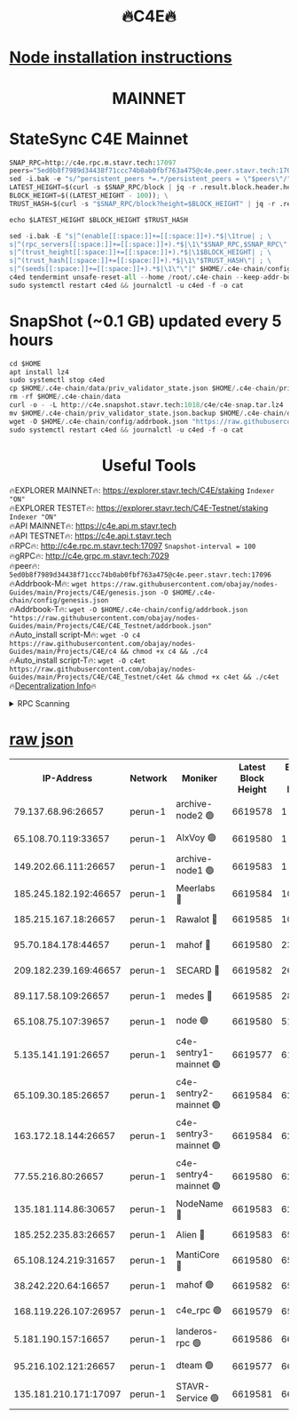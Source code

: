 <h1 align="center"> 🔥C4E🔥</h1>

[Node installation instructions](https://github.com/obajay/nodes-Guides/tree/main/Projects/C4E)
=

<h1 align="center"> MAINNET</h1>

# StateSync C4E Mainnet
```python
SNAP_RPC=http://c4e.rpc.m.stavr.tech:17097
peers="5ed0b8f7989d34438f71ccc74b0ab0fbf763a475@c4e.peer.stavr.tech:17096"
sed -i.bak -e "s/^persistent_peers *=.*/persistent_peers = \"$peers\"/" $HOME/.c4e-chain/config/config.toml
LATEST_HEIGHT=$(curl -s $SNAP_RPC/block | jq -r .result.block.header.height); \
BLOCK_HEIGHT=$((LATEST_HEIGHT - 100)); \
TRUST_HASH=$(curl -s "$SNAP_RPC/block?height=$BLOCK_HEIGHT" | jq -r .result.block_id.hash)

echo $LATEST_HEIGHT $BLOCK_HEIGHT $TRUST_HASH

sed -i.bak -E "s|^(enable[[:space:]]+=[[:space:]]+).*$|\1true| ; \
s|^(rpc_servers[[:space:]]+=[[:space:]]+).*$|\1\"$SNAP_RPC,$SNAP_RPC\"| ; \
s|^(trust_height[[:space:]]+=[[:space:]]+).*$|\1$BLOCK_HEIGHT| ; \
s|^(trust_hash[[:space:]]+=[[:space:]]+).*$|\1\"$TRUST_HASH\"| ; \
s|^(seeds[[:space:]]+=[[:space:]]+).*$|\1\"\"|" $HOME/.c4e-chain/config/config.toml
c4ed tendermint unsafe-reset-all --home /root/.c4e-chain --keep-addr-book
sudo systemctl restart c4ed && journalctl -u c4ed -f -o cat
```
# SnapShot (~0.1 GB) updated every 5 hours
```python
cd $HOME
apt install lz4
sudo systemctl stop c4ed
cp $HOME/.c4e-chain/data/priv_validator_state.json $HOME/.c4e-chain/priv_validator_state.json.backup
rm -rf $HOME/.c4e-chain/data
curl -o - -L http://c4e.snapshot.stavr.tech:1018/c4e/c4e-snap.tar.lz4 | lz4 -c -d - | tar -x -C $HOME/.c4e-chain --strip-components 2
mv $HOME/.c4e-chain/priv_validator_state.json.backup $HOME/.c4e-chain/data/priv_validator_state.json
wget -O $HOME/.c4e-chain/config/addrbook.json "https://raw.githubusercontent.com/obajay/nodes-Guides/main/Projects/C4E/addrbook.json"
sudo systemctl restart c4ed && journalctl -u c4ed -f -o cat
```
 <h1 align="center"> Useful Tools</h1>

🔥EXPLORER MAINNET🔥:  https://explorer.stavr.tech/C4E/staking            `Indexer "ON"` \
🔥EXPLORER TESTET🔥:   https://explorer.stavr.tech/C4E-Testnet/staking     `Indexer "ON"` \
🔥API MAINNET🔥:       https://c4e.api.m.stavr.tech \
🔥API TESTNET🔥:       https://c4e.api.t.stavr.tech \
🔥RPC🔥:               http://c4e.rpc.m.stavr.tech:17097                  `Snapshot-interval = 100` \
🔥gRPC🔥:              http://c4e.grpc.m.stavr.tech:7029 \
🔥peer🔥:              `5ed0b8f7989d34438f71ccc74b0ab0fbf763a475@c4e.peer.stavr.tech:17096` \
🔥Addrbook-M🔥:    ```wget https://raw.githubusercontent.com/obajay/nodes-Guides/main/Projects/C4E/genesis.json -O $HOME/.c4e-chain/config/genesis.json``` \
🔥Addrbook-T🔥:    ```wget -O $HOME/.c4e-chain/config/addrbook.json "https://raw.githubusercontent.com/obajay/nodes-Guides/main/Projects/C4E/C4E_Testnet/addrbook.json"``` \
🔥Auto_install script-M🔥: ```wget -O c4 https://raw.githubusercontent.com/obajay/nodes-Guides/main/Projects/C4E/c4 && chmod +x c4 && ./c4``` \
🔥Auto_install script-T🔥: ```wget -O c4et https://raw.githubusercontent.com/obajay/nodes-Guides/main/Projects/C4E/C4E_Testnet/c4et && chmod +x c4et && ./c4et``` \
🔥[Decentralization Info](https://github.com/obajay/StateSync-snapshots/tree/main/Projects/C4E/Decentralization)🔥




<details>
<summary>RPC Scanning</summary>

<h2 align="center"> We scan nodes in real time every 4 hours. And we provide the final result of RPC endpoints.
We cannot influence the operation of these nodes in any way. </h2>


```python
If Voting Power is higher than 0 --> then the Node is a validator of the network and may be subject to attack and be a potential threat to the chain.
```
```python
We marked such validators with a red symbol
```

</details>

[raw json](https://rpc-check.c4e.stavr.tech/c4e/rpc-c4e-result.json)
=



<table><tr><th>IP-Address</th><th>Network</th><th>Moniker</th><th>Latest Block Height</th><th>Earliest Block Height</th><th>Catching Up</th><th>Tx Index</th><th>Voting Power</th><th>Scan Time</th></tr><tr><td>79.137.68.96:26657</td><td>perun-1</td><td>archive-node2 🟢</td><td>6619578</td><td>1</td><td>False</td><td>on</td><td>0</td><td>2024-01-06T22:59:46.858076093UTC</td></tr><tr><td>65.108.70.119:33657</td><td>perun-1</td><td>AlxVoy 🟢</td><td>6619580</td><td>1</td><td>False</td><td>on</td><td>0</td><td>2024-01-06T23:00:00.940494038UTC</td></tr><tr><td>149.202.66.111:26657</td><td>perun-1</td><td>archive-node1 🟢</td><td>6619583</td><td>1</td><td>False</td><td>on</td><td>0</td><td>2024-01-06T23:00:16.878978617UTC</td></tr><tr><td>185.245.182.192:46657</td><td>perun-1</td><td>Meerlabs 🔴</td><td>6619584</td><td>1051501</td><td>False</td><td>on</td><td>493550</td><td>2024-01-06T23:00:22.734837514UTC</td></tr><tr><td>185.215.167.18:26657</td><td>perun-1</td><td>Rawalot 🔴</td><td>6619585</td><td>1090501</td><td>False</td><td>on</td><td>579034</td><td>2024-01-06T23:00:35.042824676UTC</td></tr><tr><td>95.70.184.178:44657</td><td>perun-1</td><td>mahof 🔴</td><td>6619580</td><td>2342001</td><td>False</td><td>off</td><td>1360185</td><td>2024-01-06T23:00:00.218305825UTC</td></tr><tr><td>209.182.239.169:46657</td><td>perun-1</td><td>SECARD 🔴</td><td>6619582</td><td>2616101</td><td>False</td><td>off</td><td>675729</td><td>2024-01-06T23:00:14.241038849UTC</td></tr><tr><td>89.117.58.109:26657</td><td>perun-1</td><td>medes 🔴</td><td>6619585</td><td>2826001</td><td>False</td><td>off</td><td>471345</td><td>2024-01-06T23:00:30.068754450UTC</td></tr><tr><td>65.108.75.107:39657</td><td>perun-1</td><td>node 🟢</td><td>6619580</td><td>5198801</td><td>False</td><td>on</td><td>0</td><td>2024-01-06T23:00:03.321576363UTC</td></tr><tr><td>5.135.141.191:26657</td><td>perun-1</td><td>c4e-sentry1-mainnet 🟢</td><td>6619577</td><td>6198001</td><td>False</td><td>on</td><td>0</td><td>2024-01-06T22:59:46.083211949UTC</td></tr><tr><td>65.109.30.185:26657</td><td>perun-1</td><td>c4e-sentry2-mainnet 🟢</td><td>6619584</td><td>6238301</td><td>False</td><td>on</td><td>0</td><td>2024-01-06T23:00:22.361373986UTC</td></tr><tr><td>163.172.18.144:26657</td><td>perun-1</td><td>c4e-sentry3-mainnet 🟢</td><td>6619584</td><td>6239001</td><td>False</td><td>on</td><td>0</td><td>2024-01-06T23:00:23.582290955UTC</td></tr><tr><td>77.55.216.80:26657</td><td>perun-1</td><td>c4e-sentry4-mainnet 🟢</td><td>6619580</td><td>6241001</td><td>False</td><td>on</td><td>0</td><td>2024-01-06T23:00:00.582890859UTC</td></tr><tr><td>135.181.114.86:30657</td><td>perun-1</td><td>NodeName 🔴</td><td>6619583</td><td>6284301</td><td>False</td><td>off</td><td>334749</td><td>2024-01-06T23:00:17.223283060UTC</td></tr><tr><td>185.252.235.83:26657</td><td>perun-1</td><td>Alien 🔴</td><td>6619583</td><td>6502501</td><td>False</td><td>on</td><td>380508</td><td>2024-01-06T23:00:17.716130708UTC</td></tr><tr><td>65.108.124.219:31657</td><td>perun-1</td><td>MantiCore 🔴</td><td>6619580</td><td>6519580</td><td>False</td><td>off</td><td>837921</td><td>2024-01-06T22:59:59.821735317UTC</td></tr><tr><td>38.242.220.64:16657</td><td>perun-1</td><td>mahof 🟢</td><td>6619582</td><td>6545801</td><td>False</td><td>off</td><td>0</td><td>2024-01-06T23:00:14.564965776UTC</td></tr><tr><td>168.119.226.107:26957</td><td>perun-1</td><td>c4e_rpc 🟢</td><td>6619579</td><td>6554001</td><td>False</td><td>on</td><td>0</td><td>2024-01-06T22:59:53.226874068UTC</td></tr><tr><td>5.181.190.157:16657</td><td>perun-1</td><td>landeros-rpc 🟢</td><td>6619586</td><td>6607501</td><td>False</td><td>on</td><td>0</td><td>2024-01-06T23:00:34.514018096UTC</td></tr><tr><td>95.216.102.121:26657</td><td>perun-1</td><td>dteam 🟢</td><td>6619577</td><td>6613201</td><td>False</td><td>on</td><td>0</td><td>2024-01-06T22:59:46.439332126UTC</td></tr><tr><td>135.181.210.171:17097</td><td>perun-1</td><td>STAVR-Service 🟢</td><td>6619581</td><td>6617001</td><td>False</td><td>on</td><td>0</td><td>2024-01-06T23:00:05.685010390UTC</td></tr></table>
